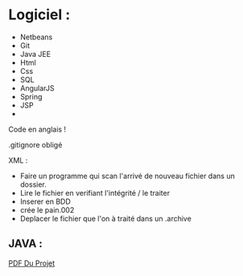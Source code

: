 Logiciel :
============================
  - Netbeans
  - Git
  - Java JEE
  - Html
  - Css
  - SQL
  - AngularJS
  - Spring
  - JSP
  - 
Code en anglais !

.gitignore obligé

XML :
  - Faire un programme qui scan l'arrivé de nouveau fichier dans un dossier.
  - Lire le fichier en verifiant l'intégrité / le traiter
  - Inserer en BDD
  - crée le pain.002
  - Deplacer le fichier que l'on à traité dans un .archive

JAVA :
  -
  
  
[PDF Du Projet](https://ead-sciences.univ-st-etienne.fr/courses/PWAM1/document/static/projet_09.pdf)
